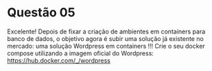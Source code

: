 # Questão 05
Excelente! Depois de fixar a criação de ambientes em containers para banco de dados, o objetivo agora é subir uma solução já existente no mercado: uma solução Wordpress em containers !!! Crie o seu docker compose utilizando a imagem oficial do Wordpress:
https://hub.docker.com/_/wordpress